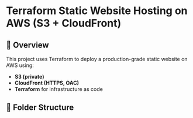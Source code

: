 # Terraform Static Website Hosting on AWS (S3 + CloudFront)

## 📌 Overview

This project uses Terraform to deploy a production-grade static website on AWS using:
- **S3 (private)**
- **CloudFront (HTTPS, OAC)**
- **Terraform** for infrastructure as code

## 📁 Folder Structure


